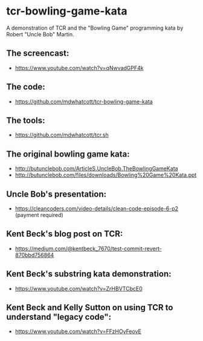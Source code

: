 # tcr-bowling-game-kata

A demonstration of TCR and the "Bowling Game" programming kata by Robert "Uncle Bob" Martin.

## The screencast:

- https://www.youtube.com/watch?v=qNwvadGPF4k


## The code:

- https://github.com/mdwhatcott/tcr-bowling-game-kata


## The tools:

- https://github.com/mdwhatcott/tcr.sh


## The original bowling game kata:

- http://butunclebob.com/ArticleS.UncleBob.TheBowlingGameKata
- http://butunclebob.com/files/downloads/Bowling%20Game%20Kata.ppt


## Uncle Bob's presentation:

- https://cleancoders.com/video-details/clean-code-episode-6-p2 (payment required)


## Kent Beck's blog post on TCR:

- https://medium.com/@kentbeck_7670/test-commit-revert-870bbd756864


## Kent Beck's substring kata demonstration: 

- https://www.youtube.com/watch?v=ZrHBVTCbcE0


## Kent Beck and Kelly Sutton on using TCR to understand "legacy code":

- https://www.youtube.com/watch?v=FFzHOyFeovE
